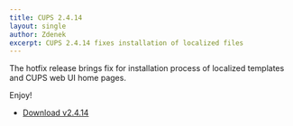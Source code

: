 ```yaml
---
title: CUPS 2.4.14
layout: single
author: Zdenek
excerpt: CUPS 2.4.14 fixes installation of localized files
---
```


The hotfix release brings fix for installation process of localized templates and CUPS web UI home pages.

Enjoy!

* <a href="https://github.com/OpenPrinting/cups/releases/tag/v2.4.14" itemprop="sameAs" rel="nofollow noopener noreferrer"><i class="fas fa-fw fa-download" aria-hidden="true"></i>Download v2.4.14</a>

